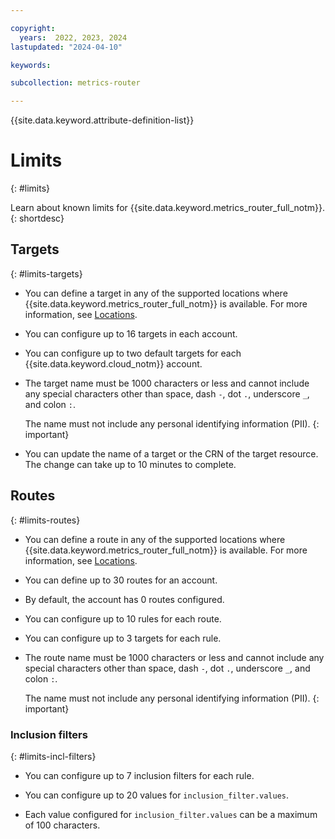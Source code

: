 ```yaml
---

copyright:
  years:  2022, 2023, 2024
lastupdated: "2024-04-10"

keywords:

subcollection: metrics-router

---
```


{{site.data.keyword.attribute-definition-list}}

# Limits
{: #limits}

Learn about known limits for {{site.data.keyword.metrics_router_full_notm}}.
{: shortdesc}

## Targets
{: #limits-targets}

* You can define a target in any of the supported locations where {{site.data.keyword.metrics_router_full_notm}} is available. For more information, see [Locations](/docs/metrics-router?topic=metrics-router-regions).

* You can configure up to 16 targets in each account.

* You can configure up to two default targets for each {{site.data.keyword.cloud_notm}} account.

* The target name must be 1000 characters or less and cannot include any special characters other than space, dash `-`, dot `.`, underscore `_`, and colon `:`.

    The name must not include any personal identifying information (PII).
    {: important}

* You can update the name of a target or the CRN of the target resource. The change can take up to 10 minutes to complete.


## Routes
{: #limits-routes}

* You can define a route in any of the supported locations where {{site.data.keyword.metrics_router_full_notm}} is available. For more information, see [Locations](/docs/metrics-router?topic=metrics-router-regions).

* You can define up to 30 routes for an account.

* By default, the account has 0 routes configured.

* You can configure up to 10 rules for each route.

* You can configure up to 3 targets for each rule.

* The route name must be 1000 characters or less and cannot include any special characters other than space, dash `-`, dot `.`, underscore `_`, and colon `:`.

    The name must not include any personal identifying information (PII).
    {: important}

### Inclusion filters
{: #limits-incl-filters}

* You can configure up to 7 inclusion filters for each rule.

* You can configure up to 20 values for `inclusion_filter.values`.

* Each value configured for `inclusion_filter.values` can be a maximum of 100 characters.
